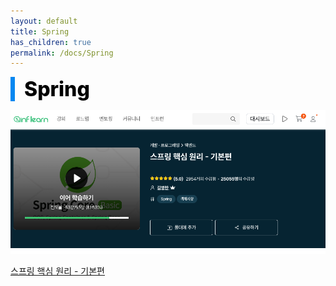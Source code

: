 ```yaml
---
layout: default
title: Spring
has_children: true
permalink: /docs/Spring
---
```


<div style="font-size:32px; font-weight: 800; border-left: 7px solid #0687f0; padding-left:15px !important; color:#000000">Spring</div>
  

![스프링 핵심 원리](/assets/images/Spring/Spring_core_video.png)

[스프링 핵심 원리 - 기본편](https://www.inflearn.com/course/%EC%8A%A4%ED%94%84%EB%A7%81-%ED%95%B5%EC%8B%AC-%EC%9B%90%EB%A6%AC-%EA%B8%B0%EB%B3%B8%ED%8E%B8/)